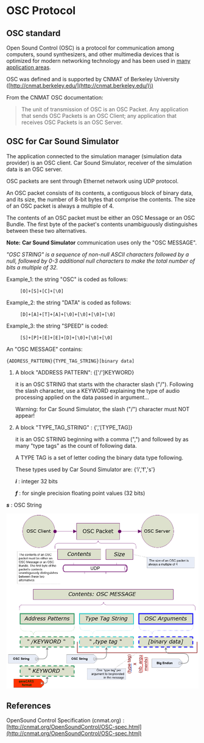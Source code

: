# OSC Protocol

## OSC standard

Open Sound Control \(OSC\) is a protocol for communication among computers, sound synthesizers, and other multimedia devices that is optimized for modern networking technology and has been used in [many application areas](https://cnmat.org/OpenSoundControl/).

OSC was defined and is supported by CNMAT of Berkeley University \([http://cnmat.berkeley.edu/](http://cnmat.berkeley.edu/)\)

From the CNMAT OSC documentation:

> The unit of transmission of OSC is an OSC Packet. Any application that sends OSC Packets is an OSC Client; any application that receives OSC Packets is an OSC Server.

## OSC for Car Sound Simulator

The application connected to the simulation manager \(simulation data provider\) is an OSC client. Car Sound Simulator, receiver of the simulation data is an OSC server.

OSC packets are sent through Ethernet network using UDP protocol.

An OSC packet consists of its contents, a contiguous block of binary data, and its size, the number of 8-bit bytes that comprise the contents. The size of an OSC packet is always a multiple of 4.

The contents of an OSC packet must be either an OSC Message or an OSC Bundle. The first byte of the packet's contents unambiguously distinguishes between these two alternatives.

**Note:** **Car Sound Simulator** communication uses only the "OSC MESSAGE".

*"OSC STRING" is a sequence of non-null ASCII characters followed by a null, followed by 0-3 additional null characters to make the total number of bits a multiple of 32.*

Example\_1: the string "OSC" is coded as follows:

```
     [O]+[S]+[C]+[\0]
```

Example\_2: the string "DATA" is coded as follows:

```
     [D]+[A]+[T]+[A]+[\0]+[\0]+[\0]+[\0]
```

Example\_3: the string "SPEED" is coded:

```
     [S]+[P]+[E]+[E]+[D]+[\0]+[\0]+[\0]
```

An "OSC MESSAGE" contains:

```
{ADDRESS_PATTERN}{TYPE_TAG_STRING}[binary data]
```

1.  A block "ADDRESS PATTERN": \{\['/'\]KEYWORD\}

    it is an OSC STRING that starts with the character slash \("/"\). Following the slash character, use a KEYWORD explaining the type of audio processing applied on the data passed in argument...

    Warning: for Car Sound Simulator, the slash \("/"\) character must NOT appear!

2.  A block "TYPE\_TAG\_STRING" : \{','\[TYPE\_TAG\]\}

    it is an OSC STRING beginning with a comma \(","\) and followed by as many "type tags" as the count of following data.

    A TYPE TAG is a set of letter coding the binary data type following.

    These types used by Car Sound Simulator are: \{‘i','f','s'\}

    ***i***
    :   integer 32 bits

    ***f***
    :   for single precision floating point values \(32 bits\)

   ***s***
    :   OSC String


![](images/sound-css-osc-messaging-format.png "OSC messaging format")

## References

OpenSound Control Specification \(cnmat.org\) : [http://cnmat.org/OpenSoundControl/OSC-spec.html](http://cnmat.org/OpenSoundControl/OSC-spec.html)

